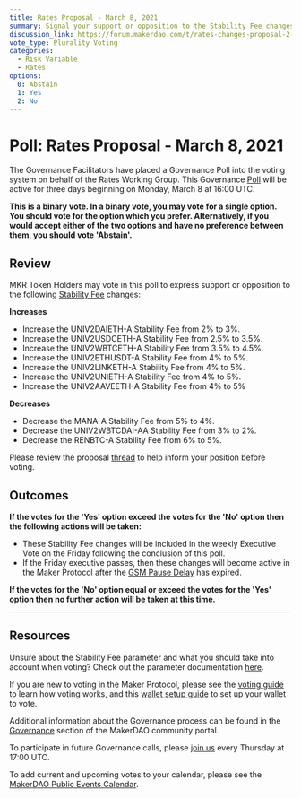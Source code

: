 ```yaml
---
title: Rates Proposal - March 8, 2021
summary: Signal your support or opposition to the Stability Fee changes listed in this poll.
discussion_link: https://forum.makerdao.com/t/rates-changes-proposal-2-mar-2021/6812
vote_type: Plurality Voting
categories:
  - Risk Variable
  - Rates
options:
  0: Abstain
  1: Yes
  2: No
---
```


# Poll: Rates Proposal - March 8, 2021

The Governance Facilitators have placed a Governance Poll into the voting system on behalf of the Rates Working Group. This Governance [Poll](https://community-development.makerdao.com/en/learn/governance/on-chain-gov) will be active for three days beginning on Monday, March 8 at 16:00 UTC.

**This is a binary vote. In a binary vote, you may vote for a single option. You should vote for the option which you prefer. Alternatively, if you would accept either of the two options and have no preference between them, you should vote 'Abstain'.**

## Review

MKR Token Holders may vote in this poll to express support or opposition to the following [Stability Fee](https://community-development.makerdao.com/en/learn/governance/param-stability-fee) changes:

**Increases**

- Increase the UNIV2DAIETH-A Stability Fee from 2% to 3%.
- Increase the UNIV2USDCETH-A Stability Fee from 2.5% to 3.5%.
- Increase the UNIV2WBTCETH-A Stability Fee from 3.5% to 4.5%.
- Increase the UNIV2ETHUSDT-A Stability Fee from 4% to 5%.
- Increase the UNIV2LINKETH-A Stability Fee from 4% to 5%.
- Increase the UNIV2UNIETH-A Stability Fee from 4% to 5%.
- Increase the UNIV2AAVEETH-A Stability Fee from 4% to 5%

**Decreases**

- Decrease the MANA-A Stability Fee from 5% to 4%.
- Decrease the UNIV2WBTCDAI-AA Stability Fee from 3% to 2%.
- Decrease the RENBTC-A Stability Fee from 6% to 5%.

Please review the proposal [thread](https://forum.makerdao.com/t/rates-changes-proposal-2-mar-2021/6812) to help inform your position before voting.

## Outcomes

**If the votes for the 'Yes' option exceed the votes for the 'No' option then the following actions will be taken:**

- These Stability Fee changes will be included in the weekly Executive Vote on the Friday following the conclusion of this poll.
- If the Friday executive passes, then these changes will become active in the Maker Protocol after the [GSM Pause Delay](https://community-development.makerdao.com/en/learn/governance/param-gsm-pause-delay) has expired.

**If the votes for the 'No' option equal or exceed the votes for the 'Yes' option then no further action will be taken at this time.**

---

## Resources

Unsure about the Stability Fee parameter and what you should take into account when voting? Check out the parameter documentation [here](https://community-development.makerdao.com/en/learn/governance/param-stability-fee).

If you are new to voting in the Maker Protocol, please see the [voting guide](https://community-development.makerdao.com/en/learn/governance/how-voting-works/) to learn how voting works, and this [wallet setup guide](https://community-development.makerdao.com/en/learn/governance/voting-setup/) to set up your wallet to vote.

Additional information about the Governance process can be found in the [Governance](https://community-development.makerdao.com/en/learn/governance) section of the MakerDAO community portal.

To participate in future Governance calls, please [join us](https://github.com/makerdao/community/tree/master/governance/governance-and-risk-meetings) every Thursday at 17:00 UTC.

To add current and upcoming votes to your calendar, please see the [MakerDAO Public Events Calendar](https://calendar.google.com/calendar/embed?src=makerdao.com_3efhm2ghipksegl009ktniomdk%40group.calendar.google.com&ctz=UTC&mode=week&showCalendars=0&showPrint=0).

